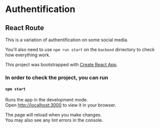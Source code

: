 # Authentification

## React Route

This is a variation of authentification on some social media.

You'll also need to use `npm run start` on the `backend` dirrectory to check how everything work.

This project was bootstrapped with [Create React App](https://github.com/facebook/create-react-app).

### In order to check the project, you can run

#### `npm start`

Runs the app in the development mode.\
Open [http://localhost:3000](http://localhost:3000) to view it in your browser.

The page will reload when you make changes.\
You may also see any lint errors in the console.
